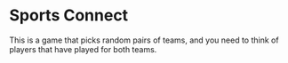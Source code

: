 # Sports Connect

This is a game that picks random pairs of teams, and you need to think of players that have played for both teams.